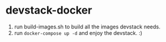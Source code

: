 # devstack-docker
1. run build-images.sh to build all the images devstack needs.
2. run `docker-compose up -d` and enjoy the devstack. :)
